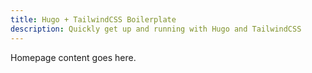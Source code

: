 ```yaml
---
title: Hugo + TailwindCSS Boilerplate 
description: Quickly get up and running with Hugo and TailwindCSS
---
```


Homepage content goes here.
